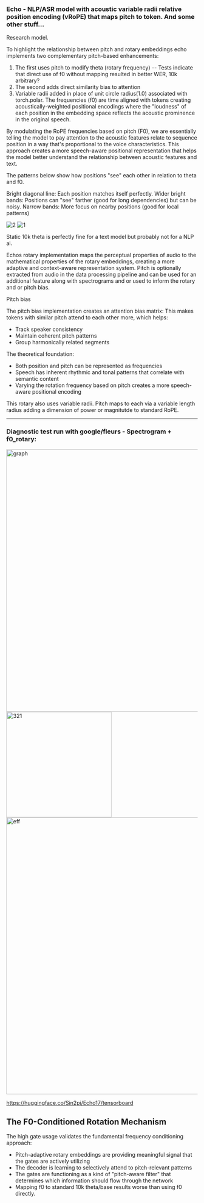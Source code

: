 ### Echo - NLP/ASR model with acoustic variable radii relative position encoding (vRoPE) that maps pitch to token.  And some other stuff...
Research model. 

To highlight the relationship between pitch and rotary embeddings echo implements two complementary pitch-based enhancements:

1. The first uses pitch to modify theta (rotary frequency)
  -- Tests indicate that direct use of f0 without mapping resulted in better WER, 10k arbitrary?
3. The second adds direct similarity bias to attention
4. Variable radii added in place of unit circle radius(1.0) associated with torch.polar. The frequencies (f0) are time aligned with tokens creating acoustically-weighted positional encodings where the "loudness" of each position in the embedding space reflects the acoustic prominence in the original speech.

By modulating the RoPE frequencies based on pitch (F0), we are essentially telling the model to pay attention to the acoustic features relate to sequence position in a way that's proportional to the voice characteristics.  This approach creates a more speech-aware positional representation that helps the model better understand the relationship between acoustic features and text.

The patterns below show how positions "see" each other in relation to theta and f0. 

Bright diagonal line: Each position matches itself perfectly.
Wider bright bands: Positions can "see" farther (good for long dependencies) but can be noisy.
Narrow bands: More focus on nearby positions (good for local patterns)

![2](https://github.com/user-attachments/assets/28d00fc5-2676-41ed-a971-e4d857af43f8)
![1](https://github.com/user-attachments/assets/9089e806-966b-41aa-8793-bee03a6e6be1)

Static 10k theta is perfectly fine for a text model but probably not for a NLP ai.


Echos rotary implementation maps the perceptual properties of audio to the mathematical properties of the rotary embeddings, creating a more adaptive and context-aware representation system. Pitch is optionally extracted from audio in the data processing pipeline and can be used for an additional feature along with spectrograms and or used to inform the rotary and or pitch bias.

Pitch bias

The pitch bias implementation creates an attention bias matrix:
This makes tokens with similar pitch attend to each other more, which helps:

- Track speaker consistency
- Maintain coherent pitch patterns
- Group harmonically related segments

The theoretical foundation:
- Both position and pitch can be represented as frequencies
- Speech has inherent rhythmic and tonal patterns that correlate with semantic content
- Varying the rotation frequency based on pitch creates a more speech-aware positional encoding

This rotary also uses variable radii. Pitch maps to each via a variable length radius adding a dimension of power or magnitutde to standard RoPE.

--- 

### Diagnostic test run with google/fleurs - Spectrogram + f0_rotary:

<img width="689" alt="graph" src="https://github.com/user-attachments/assets/c161a89d-539c-4983-8d24-12ec41ebc859" />
<img width="277" alt="321" src="https://github.com/user-attachments/assets/4cc71b43-3e48-4241-b381-5bda17ed9d0d" />
<img width="727" alt="eff" src="https://github.com/user-attachments/assets/ffb9dd2f-e536-4d4d-9590-cacc1e78ebcf" />

https://huggingface.co/Sin2pi/Echo17/tensorboard

## The F0-Conditioned Rotation Mechanism

The high gate usage validates the fundamental frequency conditioning approach:

- Pitch-adaptive rotary embeddings are providing meaningful signal that the gates are actively utilizing
- The decoder is learning to selectively attend to pitch-relevant patterns
- The gates are functioning as a kind of "pitch-aware filter" that determines which information should flow through the network
- Mapping f0 to standard 10k theta/base results worse than using f0 directly.





